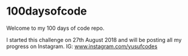# 100daysofcode

Welcome to my 100 days of code repo.

I started this challenge on 27th August 2018 and will be posting all my progress on Instagram.
IG: www.instagram.com/yusufcodes
